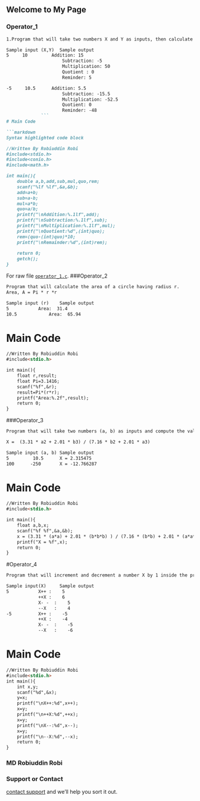 ## Welcome to My Page


### Operator_1

```markdown
1.Program that will take two numbers X and Y as inputs, then calculate and print the values of their addition, subtraction, multiplication, division (quotient and reminder). 

Sample input (X,Y)	Sample output
5     10	     Addition: 15
                     Subtraction: -5
                     Multiplication: 50
                     Quotient : 0
                     Reminder: 5

-5     10.5	     Addition: 5.5
                     Subtraction: -15.5
                     Multiplication: -52.5
                     Quotient: 0
                     Reminder: -48
		     ```
# Main Code

```markdown
Syntax highlighted code block

//Written By Robiuddin Robi
#include<stdio.h>
#include<conio.h>
#include<math.h>

int main(){
	double a,b,add,sub,mul,quo,rem;
	scanf("%lf %lf",&a,&b);
	add=a+b;
	sub=a-b;
	mul=a*b;
	quo=a/b;
	printf("\nAddition:%.1lf",add);
	printf("\nSubtraction:%.1lf",sub);
	printf("\nMultiplication:%.1lf",mul);
	printf("\nQuotient:%d",(int)quo);
	rem=(quo-(int)quo)*10;
	printf("\nRemainder:%d",(int)rem);
		
	return 0;
	getch();
}
```

For raw file [`operator_1.c`](https://github.com/Mrrobi/second_semester_operators/blob/master/operator_1.c).
###Operator_2
```markdown
Program that will calculate the area of a circle having radius r. 
Area, A = Pi * r *r

Sample input (r)	Sample output
5			Area:  31.4
10.5			Area:  65.94
```
# Main Code

```markdown
//Written By Robiuddin Robi
#include<stdio.h>

int main(){
	float r,result;
	float Pi=3.1416;
	scanf("%f",&r);
	result=Pi*(r*r);
	printf("Area:%.2f",result);
	return 0;
}
```
###Operator_3
```markdown
Program that will take two numbers (a, b) as inputs and compute the value of the equation – (Without using math.h)

X =  (3.31 * a2 + 2.01 * b3) / (7.16 * b2 + 2.01 * a3)

Sample input (a, b)	Sample output
5         10.5		X = 2.315475
100      -250		X = -12.766287
```
# Main Code
```markdown
//Written By Robiuddin Robi
#include<stdio.h>

int main(){
	float a,b,x;
	scanf("%f %f",&a,&b);
	x = (3.31 * (a*a) + 2.01 * (b*b*b) ) / (7.16 * (b*b) + 2.01 * (a*a*a) );
	printf("X = %f",x);
	return 0;
}
```
#Operator_4
```markdown
Program that will increment and decrement a number X by 1 inside the printf function. (Use ++ and - - operators)

Sample input(X) 	Sample output
5	 		X++ :    5
			++X :    6
			X- -  :    5
			--X   :    4
-5			X++ :    -5
			++X :    -4
			X- -  :    -5
			--X   :    -6
```
# Main Code
```markdown
//Written By Robiuddin Robi
#include<stdio.h>
int main(){
	int x,y;
	scanf("%d",&x);
	y=x;
	printf("\nX++:%d",x++);
	x=y;
	printf("\n++X:%d",++x);
	x=y;
	printf("\nX--:%d",x--);
	x=y;
	printf("\n--X:%d",--x);
	return 0;
}
```



### MD Robiuddin Robi


### Support or Contact

[contact support](www.facebook.com/robiz2) and we’ll help you sort it out.
